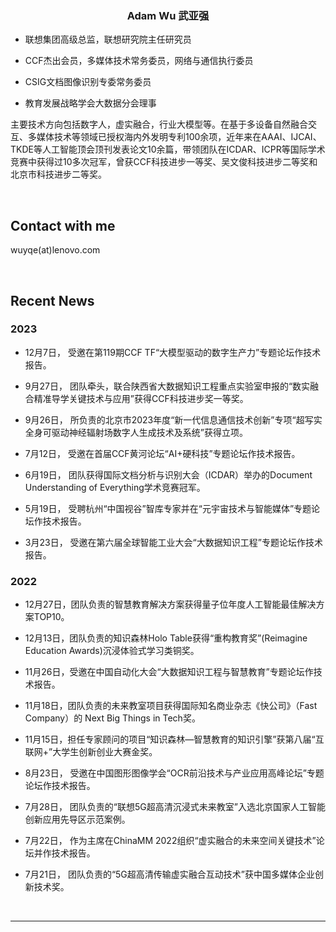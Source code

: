 ### <div align="center">Adam Wu 武亚强</div>  
  

- 联想集团高级总监，联想研究院主任研究员  
  
- CCF杰出会员，多媒体技术常务委员，网络与通信执行委员  
  
- CSIG文档图像识别专委常务委员  
  
- 教育发展战略学会大数据分会理事  
  

主要技术方向包括数字人，虚实融合，行业大模型等。在基于多设备自然融合交互、多媒体技术等领域已授权海内外发明专利100余项，近年来在AAAI、IJCAI、TKDE等人工智能顶会顶刊发表论文10余篇，带领团队在ICDAR、ICPR等国际学术竞赛中获得过10多次冠军，曾获CCF科技进步一等奖、吴文俊科技进步二等奖和北京市科技进步二等奖。  
  

<br/>  


## Contact with me  
wuyqe(at)lenovo.com  

<br/>  


## Recent News


### 2023  
- 12月7日， 受邀在第119期CCF TF“大模型驱动的数字生产力”专题论坛作技术报告。
  
- 9月27日， 团队牵头，联合陕西省大数据知识工程重点实验室申报的“数实融合精准导学关键技术与应用”获得CCF科技进步奖一等奖。
  
- 9月26日， 所负责的北京市2023年度“新一代信息通信技术创新”专项“超写实全身可驱动神经辐射场数字人生成技术及系统”获得立项。
  
- 7月12日， 受邀在首届CCF黄河论坛“AI+硬科技”专题论坛作技术报告。
  
- 6月19日， 团队获得国际文档分析与识别大会（ICDAR）举办的Document Understanding of Everything学术竞赛冠军。
  
- 5月19日， 受聘杭州“中国视谷”智库专家并在“元宇宙技术与智能媒体”专题论坛作技术报告。
  
- 3月23日， 受邀在第六届全球智能工业大会“大数据知识工程”专题论坛作技术报告。  




### 2022  
- 12月27日，团队负责的智慧教育解决方案获得量子位年度人工智能最佳解决方案TOP10。
  
- 12月13日，团队负责的知识森林Holo Table获得“重构教育奖”(Reimagine Education Awards)沉浸体验式学习类铜奖。
  
- 11月26日，受邀在中国自动化大会“大数据知识工程与智慧教育”专题论坛作技术报告。
  
- 11月18日，团队负责的未来教室项目获得国际知名商业杂志《快公司》（Fast Company）的 Next Big Things in Tech奖。
  
- 11月15日，担任专家顾问的项目“知识森林—智慧教育的知识引擎”获第八届“互联网+”大学生创新创业大赛金奖。
  
- 8月23日， 受邀在中国图形图像学会“OCR前沿技术与产业应用高峰论坛”专题论坛作技术报告。

- 7月28日， 团队负责的“联想5G超高清沉浸式未来教室”入选北京国家人工智能创新应用先导区示范案例。
  
- 7月22日， 作为主席在ChinaMM 2022组织“虚实融合的未来空间关键技术”论坛并作技术报告。
  
- 7月21日， 团队负责的“5G超高清传输虚实融合互动技术”获中国多媒体企业创新技术奖。


<br />

----

